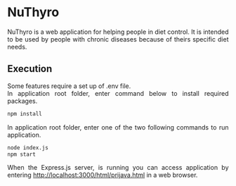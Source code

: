 # NuThyro
<p align="justify">
NuThyro is a web application for helping people in diet control. It is intended to be used by people with chronic diseases because of theirs specific diet needs. 
</p>


## Execution
<p align="justify">
Some features require a set up of .env file.<br> In application root folder, enter command below to install required packages.
</p>

```bash
npm install
```

<p align="justify">
In application root folder, enter one of the two following commands to run application.
</p>

```bash
node index.js
npm start
```

<p align="justify">
  When the Express.js server, is running you can access application by entering 
  <a href="http://localhost:3000/html/prijava.html">http://localhost:3000/html/prijava.html</a> in a web browser.
</p>
